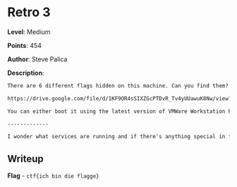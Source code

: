 # Retro 3
**Level**: Medium

**Points**: 454

**Author**: Steve Palica

**Description**:
```markdown
There are 6 different flags hidden on this machine. Can you find them? You can download the Virtual Machine here:

https://drive.google.com/file/d/1KF9OR4sSIXZGcPTDvR_Tv4yUUawuK8Nw/view?usp=sharing

You can either boot it using the latest version of VMWare Workstation Pro, or analyze it forensically.

-------------

I wonder what services are running and if there's anything special in files in other languages...
```

## Writeup
**Flag** - `ctf{ich bin die flagge}`